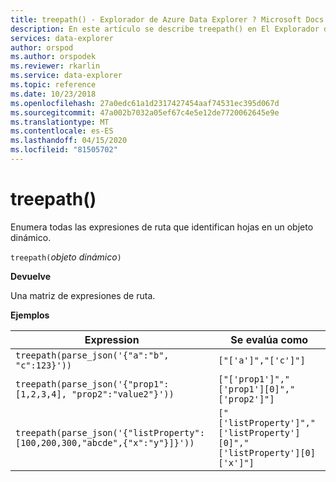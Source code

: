 ```yaml
---
title: treepath() - Explorador de Azure Data Explorer ? Microsoft Docs
description: En este artículo se describe treepath() en El Explorador de datos de Azure.
services: data-explorer
author: orspod
ms.author: orspodek
ms.reviewer: rkarlin
ms.service: data-explorer
ms.topic: reference
ms.date: 10/23/2018
ms.openlocfilehash: 27a0edc61a1d2317427454aaf74531ec395d067d
ms.sourcegitcommit: 47a002b7032a05ef67c4e5e12de7720062645e9e
ms.translationtype: MT
ms.contentlocale: es-ES
ms.lasthandoff: 04/15/2020
ms.locfileid: "81505702"
---
```

# <a name="treepath"></a>treepath()

Enumera todas las expresiones de ruta que identifican hojas en un objeto dinámico.

`treepath(`*objeto dinámico*`)`

**Devuelve**

Una matriz de expresiones de ruta.

**Ejemplos**

|Expression|Se evalúa como|
|---|---|
|`treepath(parse_json('{"a":"b", "c":123}'))` | `["['a']","['c']"]`|
|`treepath(parse_json('{"prop1":[1,2,3,4], "prop2":"value2"}'))`|`["['prop1']","['prop1'][0]","['prop2']"]`|
|`treepath(parse_json('{"listProperty":[100,200,300,"abcde",{"x":"y"}]}'))`|`["['listProperty']","['listProperty'][0]","['listProperty'][0]['x']"]`|
